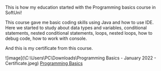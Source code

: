 This is how my education started with the Programming basics course in SoftUni!

This course gave me basic coding skills using Java and how to use IDE.
Here we started to study about data types and variables, conditional statements,
nested conditional statements, loops, nested loops, how to debug code,
how to work with console.


And this is my certificate from this course.

  ![image](\C:\Users\PC\Downloads\Programming Basics - January 2022 - Certificate.jpeg)
  [Programming Basics](https://softuni.bg/certificates/details/125310/1d892477 "Learning the basics of programming language Java")
